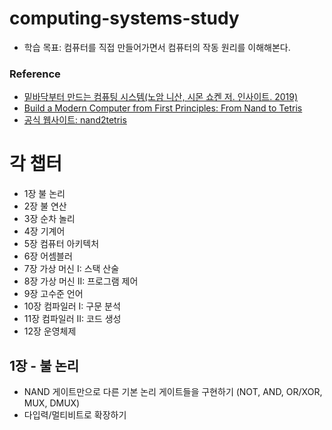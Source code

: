 # computing-systems-study

- 학습 목표: 컴퓨터를 직접 만들어가면서 컴퓨터의 작동 원리를 이해해본다.

### Reference
- [밑바닥부터 만드는 컴퓨팅 시스템(노암 니산, 시몬 쇼켄 저. 인사이트. 2019)](https://book.naver.com/bookdb/book_detail.naver?bid=14649857)
- [Build a Modern Computer from First Principles: From Nand to Tetris](https://www.coursera.org/learn/build-a-computer)
- [공식 웹사이트: nand2tetris](https://www.nand2tetris.org/)

# 각 챕터
- 1장 불 논리
- 2장 불 연산
- 3장 순차 놀리
- 4장 기계어
- 5장 컴퓨터 아키텍처
- 6장 어셈블러
- 7장 가상 머신 I: 스택 산술
- 8장 가상 머신 II: 프로그램 제어
- 9장 고수준 언어
- 10장 컴파일러 I: 구문 분석
- 11장 컴파일러 II: 코드 생성
- 12장 운영체제

## 1장 - 불 논리
- NAND 게이트만으로 다른 기본 논리 게이트들을 구현하기 (NOT, AND, OR/XOR, MUX, DMUX)
- 다입력/멀티비트로 확장하기